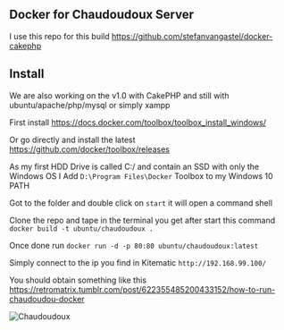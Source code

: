 ## Docker for Chaudoudoux Server

I use this repo for this build https://github.com/stefanvangastel/docker-cakephp

## Install

We are also working on the v1.0 with CakePHP and still with ubuntu/apache/php/mysql or simply xampp

First install https://docs.docker.com/toolbox/toolbox_install_windows/

Or go directly and install the latest https://github.com/docker/toolbox/releases

As my first HDD Drive is called C:/ and contain an SSD with only the Windows OS I Add `D:\Program Files\Docker` Toolbox to my Windows 10 PATH

Got to the folder and double click on `start` it will open a command shell

Clone the repo and tape in the terminal you get after start this command `docker build -t ubuntu/chaudoudoux .`

Once done run `docker run -d -p 80:80 ubuntu/chaudoudoux:latest`

Simply connect to the ip you find in Kitematic `http://192.168.99.100/`

You should obtain something like this https://retromatrix.tumblr.com/post/622355485200433152/how-to-run-chaudoudou-docker

![Chaudoudoux](https://media.giphy.com/media/iiahIfaRyM4qp8QNoX/giphy.gif)

